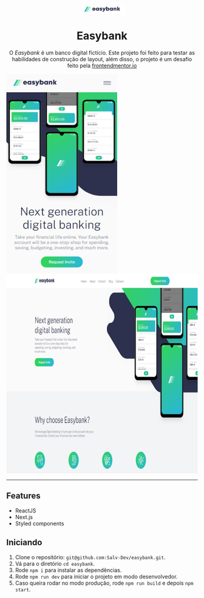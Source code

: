 <h1 align="center">
<br>
  <img src="./public/easybank-logo.png" alt="easybank-logo" width="120">
<br>
<br>
Easybank
</h1>

<p align="center">O <i>Easybank</i> é um banco digital fictício. Este projeto foi feito para testar as habilidades de construção de layout, além disso, o projeto é um desafio feito pela <a href="https://www.frontendmentor.io">frontendmentor.io</a></p>

[//]: # (Add your gifs/images here:)
<div>
  <img src="./public/easybank-mobile.png" alt="demo" height="525" />
  <img src="./public/easybank-desk.png" alt="demo" height="525" />
</div>

<hr />

## Features
[//]: # (Add the features of your project here:)

- ReactJS
- Next.js
- Styled components

## Iniciando

1. Clone o repositório: `git@github.com:Salv-Dev/easybank.git`.
2. Vá para o diretório `cd easybank`.
3. Rode `npm i` para instalar as dependências.
4. Rode `npm run dev` para iniciar o projeto em modo desenvolvedor.
5. Caso queira rodar  no modo produção, rode `npm run build` e depois `npm start`.

